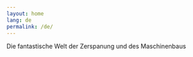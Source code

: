 ```yaml
---
layout: home
lang: de
permalink: /de/
---
```


Die fantastische Welt der Zerspanung und des Maschinenbaus

